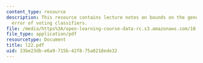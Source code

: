 ```yaml
---
content_type: resource
description: This resource contains lecture notes on bounds on the generalization
  error of voting classifiers.
file: /media/https%3A/open-learning-course-data-rc.s3.amazonaws.com/18-465-topics-in-statistics-statistical-learning-theory-spring-2007/33be23dbe6a9715b42f875a8218ede32_l22.pdf
file_type: application/pdf
resourcetype: Document
title: l22.pdf
uid: 33be23db-e6a9-715b-42f8-75a8218ede32
---
```

